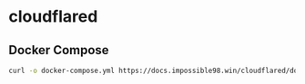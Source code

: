 # cloudflared

## Docker Compose

```bash
curl -o docker-compose.yml https://docs.impossible98.win/cloudflared/docker-compose.yml
```
